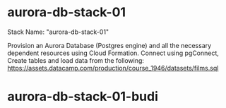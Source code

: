 # aurora-db-stack-01
Stack Name: "aurora-db-stack-01"

Provision an Aurora Database (Postgres engine) and all the necessary dependent resources using Cloud Formation.
Connect using pgConnect, Create tables and load data from the following: https://assets.datacamp.com/production/course_1946/datasets/films.sql
# aurora-db-stack-01-budi

